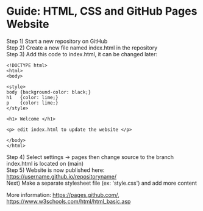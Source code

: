 
# Guide: HTML, CSS and GitHub Pages Website  

Step 1) Start a new repository on GitHub    
Step 2) Create a new file named index.html in the repository   
Step 3) Add this code to index.html, it can be changed later:    
  
```
<!DOCTYPE html>  
<html>  
<body>  
  
<style>  
body {background-color: black;}  
h1   {color: lime;}  
p    {color: lime;}  
</style>  
  
<h1> Welcome </h1>  
  
<p> edit index.html to update the website </p>  
  
</body>  
</html>  
```

Step 4) Select settings -> pages then change source to the branch index.html is located on (main)   
Step 5) Website is now published here: https://username.github.io/repositoryname/   
Next) Make a separate stylesheet file (ex: 'style.css') and add more content  
  
More information: https://pages.github.com/, https://www.w3schools.com/html/html_basic.asp   

